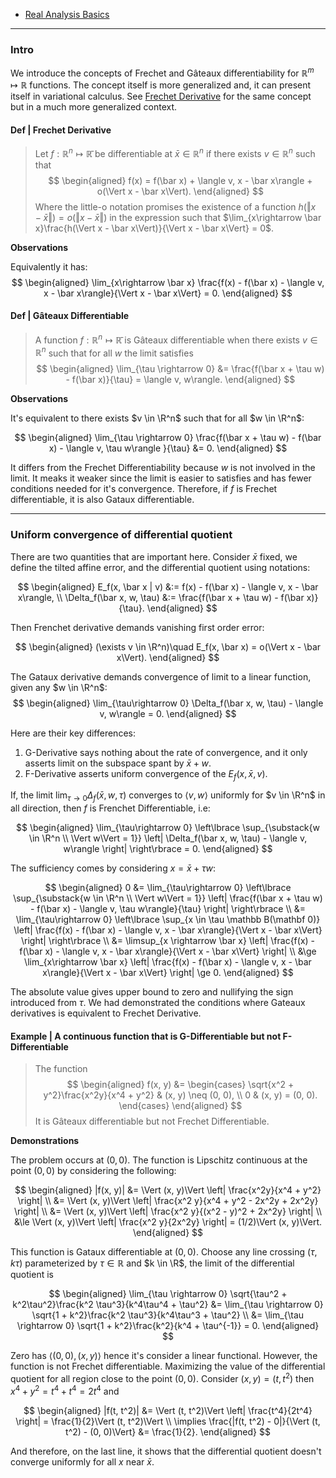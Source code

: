 - [Real Analysis Basics](Real%20Analysis%20Basics.md)

----
### **Intro**

We introduce the concepts of Frechet and Gâteaux differentiability for $\mathbb R^m\mapsto \mathbb R$ functions. 
The concept itself is more generalized and, it can present itself in variational calculus. 
See [Frechet Derivative](Frechet%20Derivative.md) for the same concept but in a much more generalized context. 

#### **Def | Frechet Derivative**
> Let $f: \mathbb R^n\mapsto \mathbb {\bar R}$ be differentiable at $\bar x \in \mathbb R^n$ if there exists $v \in \mathbb R^n$ such that 
> $$
> \begin{aligned}
>     f(x) = f(\bar x) + \langle v, x - \bar x\rangle + o(\Vert x - \bar x\Vert). 
> \end{aligned}
> $$
> Where the little-o notation promises the existence of a function $h(\Vert x - \bar x\Vert) = o(\Vert x - \bar x\Vert)$ in the expression such that $\lim_{x\rightarrow \bar x}\frac{h(\Vert x - \bar x\Vert)}{\Vert x - \bar x\Vert} = 0$. 

**Observations**

Equivalently it has: 
$$
\begin{aligned}
    \lim_{x\rightarrow \bar x} 
    \frac{f(x) - f(\bar x) - \langle v, x - \bar x\rangle}{\Vert x - \bar x\Vert} = 0. 
\end{aligned}
$$


#### **Def | Gâteaux Differentiable**
> A function $f: \mathbb R^n \mapsto \mathbb{\bar R}$ is Gâteaux differentiable when there exists $v \in \mathbb R^n$ such that for all $w$ the limit satisfies 
> $$
> \begin{aligned}
>     \lim_{\tau \rightarrow 0}
>     &= 
>     \frac{f(\bar x + \tau w) - f(\bar x)}{\tau} = \langle v, w\rangle. 
> \end{aligned}
> $$

**Observations**

It's equivalent to there exists $v \in \R^n$ such that for all $w \in \R^n$: 

$$
\begin{aligned}
    \lim_{\tau \rightarrow 0} 
    \frac{f(\bar x + \tau w) - f(\bar x) - \langle v, \tau w\rangle }{\tau}
    &= 0. 
\end{aligned}
$$

It differs from the Frechet Differentiability because $w$ is not involved in the limit. 
It meaks it weaker since the limit is easier to satisfies and has fewer conditions needed for it's convergence. 
Therefore, if $f$ is Frechet differentiable, it is also Gataux differentiable. 

---
### **Uniform convergence of differential quotient**

There are two quantities that are important here. 
Consider $\bar x$ fixed, we define the tilted affine error, and the differential quotient using notations: 

$$
\begin{aligned}
    E_f(x, \bar x | v) &:= f(x) - f(\bar x) - \langle v, x - \bar x\rangle,
    \\
    \Delta_f(\bar x, w, \tau) &:= \frac{f(\bar x + \tau w) - f(\bar x)}{\tau}. 
\end{aligned}
$$

Then Frenchet derivative demands vanishing first order error: 

$$
\begin{aligned}
    (\exists v \in \R^n)\quad 
    E_f(x, \bar x) = o(\Vert x - \bar x\Vert). 
\end{aligned}
$$

The Gataux derivative demands convergence of limit to a linear function, given any $w \in \R^n$: 
$$
\begin{aligned}
    \lim_{\tau\rightarrow 0} \Delta_f(\bar x, w, \tau) - \langle v, w\rangle = 0. 
\end{aligned}
$$

Here are their key differences: 
1. G-Derivative says nothing about the rate of convergence, and it only asserts limit on the subspace spant by $\bar x + w$. 
2. F-Derivative asserts uniform convergence of the $E_f(x, \bar x, v)$. 

If, the limit $\lim_{\tau \rightarrow 0}\Delta_f(\bar x, w, \tau)$ converges to $\langle v, w\rangle$ uniformly for $v \in \R^n$ in all direction, then $f$ is Frenchet Differentiable, i.e: 

$$
\begin{aligned}
    \lim_{\tau\rightarrow 0} \left\lbrace
        \sup_{\substack{w \in \R^n \\ \Vert w\Vert = 1}}
        \left|
            \Delta_f(\bar x, w, \tau) - \langle v, w\rangle
        \right|
    \right\rbrace = 0.
\end{aligned}
$$

The sufficiency comes by considering $x = \bar x + \tau w$: 

$$
\begin{aligned}
    0 &= \lim_{\tau\rightarrow 0} \left\lbrace
        \sup_{\substack{w \in \R^n \\ \Vert w\Vert = 1}}
        \left|
            \frac{f(\bar x + \tau w) - f(\bar x) - \langle v, \tau w\rangle}{\tau}
        \right|
    \right\rbrace
    \\
    &= 
    \lim_{\tau\rightarrow 0} \left\lbrace
        \sup_{x \in \tau \mathbb B(\mathbf 0)}
        \left|
            \frac{f(x) - f(\bar x) - \langle v, x - \bar x\rangle}{\Vert x - \bar x\Vert}
        \right|
    \right\rbrace
    \\
    &= 
    \limsup_{x \rightarrow \bar x}
    \left|
        \frac{f(x) - f(\bar x) - \langle v, x - \bar x\rangle}{\Vert x - \bar x\Vert}
    \right|
    \\
    &\ge \lim_{x\rightarrow \bar x}
    \left|
        \frac{f(x) - f(\bar x) - \langle v, x - \bar x\rangle}{\Vert x - \bar x\Vert}
    \right|
    \ge 0.
\end{aligned}
$$

The absolute value gives upper bound to zero and nullifying the sign introduced from $\tau$. 
We had demonstrated the conditions where Gateaux derivatives is equivalent to Frechet Derivative. 

#### **Example | A continuous function that is G-Differentiable but not F-Differentiable**
> The function 
> $$
> \begin{aligned}
>     f(x, y) &= \begin{cases}
>         \sqrt{x^2 + y^2}\frac{x^2y}{x^4 + y^2} & (x, y) \neq (0, 0),
>         \\
>         0 & (x, y) = (0, 0). 
>     \end{cases}
> \end{aligned}
> $$
> It is Gâteaux differentiable but not Frechet Differentiable.

**Demonstrations**

The problem occurs at $(0, 0)$.
The function is Lipschitz continuous at the point $(0, 0)$ by considering the following: 

$$
\begin{aligned}
    |f(x, y)| &= 
    \Vert (x, y)\Vert \left|
        \frac{x^2y}{x^4 + y^2}
    \right|
    \\
    &= 
    \Vert (x, y)\Vert \left|
        \frac{x^2 y}{x^4 + y^2 - 2x^2y + 2x^2y}
    \right|
    \\
    &= 
    \Vert (x, y)\Vert \left|
        \frac{x^2 y}{(x^2 - y)^2 + 2x^2y}
    \right|
    \\
    &\le 
    \Vert (x, y)\Vert \left|
        \frac{x^2 y}{2x^2y}
    \right| = (1/2)\Vert (x, y)\Vert. 
\end{aligned}
$$

This function is Gataux differentiable at $(0, 0)$. 
Choose any line crossing $(\tau, k \tau)$ parameterized by $\tau \in \mathbb R$  and $k \in \R$, the limit of the differential quotient is 

$$
\begin{aligned}
    \lim_{\tau \rightarrow 0}
    \sqrt{\tau^2 + k^2\tau^2}\frac{k^2 \tau^3}{k^4\tau^4 + \tau^2}
    &= 
    \lim_{\tau \rightarrow 0}
    \sqrt{1 + k^2}\frac{k^2 \tau^3}{k^4\tau^3 + \tau^2}
    \\
    &= 
    \lim_{\tau \rightarrow 0}
    \sqrt{1 + k^2}\frac{k^2}{k^4 + \tau^{-1}} = 0. 
\end{aligned}
$$

Zero has $\langle (0, 0), (x, y)\rangle$ hence it's consider a linear functional. 
However, the function is not Frechet differentiable. 
Maximizing the value of the differential quotient for all region close to the point $(0, 0)$. 
Consider $(x, y) = (t, t^2)$ then $x^4 + y^2 = t^4 + t^4 = 2t^4$ and 

$$
\begin{aligned}
    |f(t, t^2)| &= \Vert (t, t^2)\Vert \left|
        \frac{t^4}{2t^4}
    \right| = \frac{1}{2}\Vert (t, t^2)\Vert
    \\
    \implies
    \frac{|f(t, t^2) - 0|}{\Vert (t, t^2) - (0, 0)\Vert} 
    &= 
    \frac{1}{2}. 
\end{aligned}
$$

And therefore, on the last line, it shows that the differential quotient doesn't converge uniformly for all $x$ near $\bar x$. 


